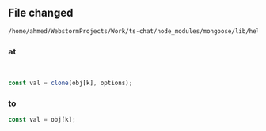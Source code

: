 ## File changed

```sh
/home/ahmed/WebstormProjects/Work/ts-chat/node_modules/mongoose/lib/helpers/clone.js:120
```

### at

<br>

```javascript
const val = clone(obj[k], options);
```

### to

```js
const val = obj[k];
```
